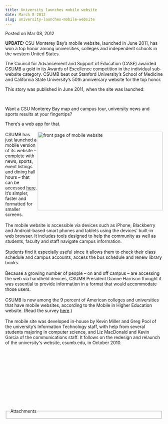 ```yaml
---
title: University launches mobile website
date: March 8 2012
slug: university-launches-mobile-website
---
```


 



<span class="date">Posted on Mar 08, 2012    </span>
<p><strong>UPDATE:&#xA0;</strong>CSU Monterey Bay&#x2019;s mobile website,
launched in June 2011, has won a top honor among universities,
colleges and independent schools in the western United States.</p>
<p>The Council for Advancement and Support of Education (CASE)
awarded CSUMB a gold in its Awards of Excellence competition in the
individual sub-website category. CSUMB beat out Stanford
University&#x2019;s School of Medicine and California State University&#x2019;s
50th anniversary website for the top honor.</p>
<p>This story was published in June 2011, when the site was
launched:</p>
<p>&#xA0;</p>
<p>Want a CSU Monterey Bay map and campus tour, university news and
sports results at your fingertips?</p>
<p>There&#x2019;s a web app for that.<br>
<br>
<img alt="front page of mobile website" src="https://news.csumb.edu/sites/default/files/65/attachments/news/images/screen_shot_mobile_at_1.35.23_pm_0.png" style="float:right; width:400px; height:250px">CSUMB has just
launched a mobile version of its website &#x2013; complete with news,
sports, event listings and dining hall hours &#x2013; that can be accessed
<a href="https://csumb.edu/mobile" rel="nofollow">here</a>. It&#x2019;s
simpler, faster and formatted for smaller screens.<br>
<br>
The mobile website is accessible via devices such as iPhone,
Blackberry and Android-based smart phones and tablets using the
devices&#x2019; built-in web browser. It includes tools designed to help
the community as well as students, faculty and staff navigate
campus information.<br>
<br>
Students find it especially useful since it allows them to check
their class schedule and campus accounts, access the bus schedule
and renew library books.<br>
<br>
Because a growing number of people &#x2013; on and off campus &#x2013; are
accessing the web via handheld devices, CSUMB President Dianne
Harrison thought it was essential to provide information in a
format that would accommodate those users.<br>
<br>
CSUMB is now among the 9 percent of American colleges and
universities that have mobile websites, according to the Mobile in
Higher Education website. (Read the survey <a href="https://www.dmolsen.com/mobile-in-higher-ed/2011/02/01/results-from-higher-ed-mobile-website-tech-survey/" rel="nofollow">here</a>.)<br>
<br>
The mobile site was developed in-house by Kevin Miller and Greg
Pool of the university&#x2019;s Information Technology staff, with help
from several students majoring in computer science, and Liz
MacDonald and Kevin Garcia of the communications staff. It follows
on the redesign and relaunch of the university&apos;s website,
csumb.edu, in October 2010.</br></br></br></br></br></br></br></br></br></br></img></br></br></p>
<fieldset class="fieldgroup group-attachments">
<legend>Attachments</legend>
<div class="field field-type-emvideo field-field-attach-video">
<div class="field-items">
<div class="field-item odd">
<div class="emvideo emvideo-video emvideo-vimeo"><object type="application/x-shockwave-flash" width="425" height="350" data="https://www.vimeo.com/moogaloop.swf?clip_id=26028115&amp;server=www.vimeo.com&amp;fullscreen=1&amp;show_title=0&amp;show_byline=0&amp;show_portrait=0&amp;color=">
<param name="quality" value="best">
<param name="wmode" value="transparent">
<param name="allowfullscreen" value="true">
<param name="scale" value="showAll">
<param name="movie" value="https://www.vimeo.com/moogaloop.swf?clip_id=26028115&amp;server=www.vimeo.com&amp;fullscreen=1&amp;show_title=0&amp;show_byline=0&amp;show_portrait=0&amp;color="/></param></param></param></param></object></div>
</div>
</div>
</div>
</fieldset>





 
